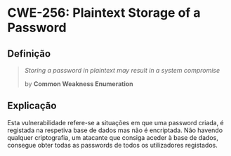 # CWE-256:  Plaintext Storage of a Password

## Definição

> *Storing a password in plaintext may result in a system compromise*
>
>by **Common Weakness Enumeration**

## Explicação

Esta vulnerabilidade refere-se a situações em que uma password criada, é registada na respetiva base de dados mas não é encriptada. Não havendo qualquer criptografia, um atacante que consiga aceder à base de dados, consegue obter todas as passwords de todos os utilizadores registados.
